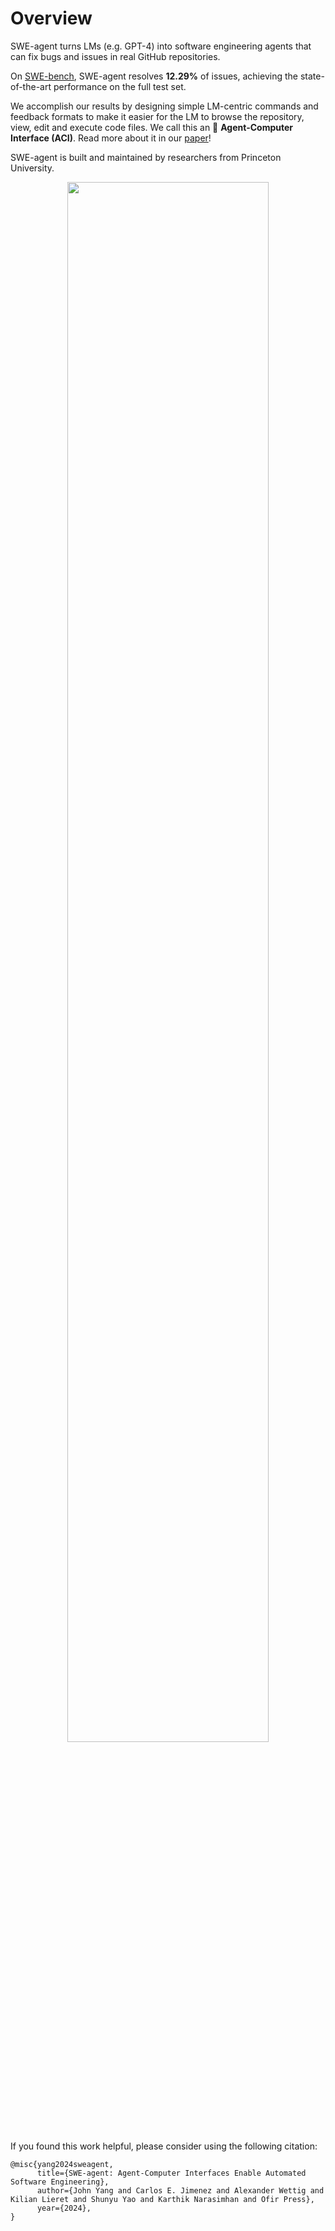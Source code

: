 # Overview

SWE-agent turns LMs (e.g. GPT-4) into software engineering agents that can fix bugs and issues in real GitHub repositories.

On [SWE-bench](https://github.com/princeton-nlp/SWE-bench), SWE-agent resolves **12.29%** of issues, achieving the state-of-the-art performance on the full test set.

We accomplish our results by designing simple LM-centric commands and feedback formats to make it easier for the LM to browse the repository, view, edit and execute code files. We call this an 🤖 **Agent-Computer Interface (ACI)**.
Read more about it in our [paper](https://arxiv.org/abs/2405.15793)!

SWE-agent is built and maintained by researchers from Princeton University.

<p align="center">
  <img src="../../assets/readme_assets/results+preview.png" style="width: 80%; height: auto;">
</p>

If you found this work helpful, please consider using the following citation:

```
@misc{yang2024sweagent,
      title={SWE-agent: Agent-Computer Interfaces Enable Automated Software Engineering},
      author={John Yang and Carlos E. Jimenez and Alexander Wettig and Kilian Lieret and Shunyu Yao and Karthik Narasimhan and Ofir Press},
      year={2024},
}
```